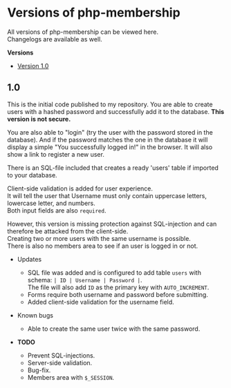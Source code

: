 # Versions of php-membership
All versions of php-membership can be viewed here.  
Changelogs are available as well.  
  
**Versions**
- [Version 1.0](#version-1)
## 1.0
This is the initial code published to my repository. You are able to create users with a hashed password and successfully add it to the database. **This version is not secure.**  
  
You are also able to "login" (try the user with the password stored in the database).
And if the password matches the one in the database it will display a simple "You successfully logged in!" in the browser. 
 It will also show a link to register a new user.

There is an SQL-file included that creates a ready 'users' table if imported to your database.  

Client-side validation is added for user experience.  
It will tell the user that Username must only contain uppercase letters, lowercase letter, and numbers.  
Both input fields are also `required`.  
  
However, this version is missing protection against SQL-injection and can therefore be attacked from the client-side.  
Creating two or more users with the same username is possible.   
There is also no members area to see if an user is logged in or not.  
  

- Updates
  - SQL file was added and is configured to add table `users` with schema: `| ID | Username | Password |`.   
  The file will also add `ID` as the primary key with `AUTO_INCREMENT`.  
  - Forms require both username and password before submitting.  
  - Added client-side validation for the username field.  
    
- Known bugs
  - Able to create the same user twice with the same password.

- **TODO**
  - Prevent SQL-injections.
  - Server-side validation.
  - Bug-fix.
  - Members area with `$_SESSION`.
